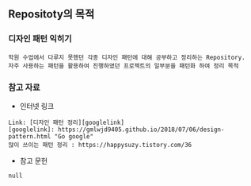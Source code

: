 ## Repositoty의 목적

### 디자인 패턴 익히기
    
    학원 수업에서 다루지 못했던 각종 디자인 패턴에 대해 공부하고 정리하는 Repository.
    자주 사용하는 패턴을 활용하여 진행하였던 프로젝트의 일부분을 패턴화 하여 정리 목적
    
    
### 참고 자료
  + 인터넷 링크
  ```
  Link: [디자인 패턴 정리][googlelink]
  [googlelink]: https://gmlwjd9405.github.io/2018/07/06/design-pattern.html "Go google"
  많이 쓰이는 패턴 정리 : https://happysuzy.tistory.com/36
  ```
  
  + 참고 문헌
  ```
  null
  ```
